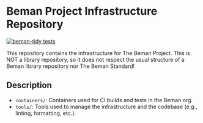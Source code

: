 # Beman Project Infrastructure Repository

<!-- SPDX-License-Identifier: Apache-2.0 WITH LLVM-exception -->

[![beman-tidy tests](https://github.com/bemanproject/infra/actions/workflows/beman-tidy.yml/badge.svg)](https://github.com/bemanproject/infra/actions/workflows/beman-tidy.yml)

This repository contains the infrastructure for The Beman Project. This is NOT a library repository, so it does not
respect the usual structure of a Beman library repository nor The Beman Standard!

## Description

* `containers/`: Containers used for CI builds and tests in the Beman org.
* `tools/`: Tools used to manage the infrastructure and the codebase (e.g., linting, formatting, etc.).
